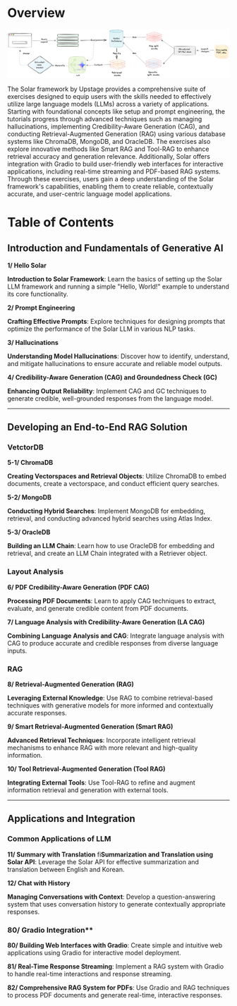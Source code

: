 # Overview

![Overview](./figures/overview.png)

The Solar framework by Upstage provides a comprehensive suite of exercises designed to equip users with the skills needed to effectively utilize large language models (LLMs) across a variety of applications. Starting with foundational concepts like setup and prompt engineering, the tutorials progress through advanced techniques such as managing hallucinations, implementing Credibility-Aware Generation (CAG), and conducting Retrieval-Augmented Generation (RAG) using various database systems like ChromaDB, MongoDB, and OracleDB. The exercises also explore innovative methods like Smart RAG and Tool-RAG to enhance retrieval accuracy and generation relevance. Additionally, Solar offers integration with Gradio to build user-friendly web interfaces for interactive applications, including real-time streaming and PDF-based RAG systems. Through these exercises, users gain a deep understanding of the Solar framework's capabilities, enabling them to create reliable, contextually accurate, and user-centric language model applications.

# Table of Contents

## Introduction and Fundamentals of Generative AI 

**1/ Hello Solar**

**Introduction to Solar Framework**: Learn the basics of setting up the Solar LLM framework and running a simple "Hello, World!" example to understand its core functionality.

**2/ Prompt Engineering**

**Crafting Effective Prompts**: Explore techniques for designing prompts that optimize the performance of the Solar LLM in various NLP tasks. 

**3/ Hallucinations**

**Understanding Model Hallucinations**: Discover how to identify, understand, and mitigate hallucinations to ensure accurate and reliable model outputs.

**4/ Credibility-Aware Generation (CAG) and Groundedness Check (GC)**

**Enhancing Output Reliability**: Implement CAG and GC techniques to generate credible, well-grounded responses from the language model.

----

## Developing an End-to-End RAG Solution 

### VetctorDB

**5-1/ ChromaDB**

**Creating Vectorspaces and Retrieval Objects**: Utilize ChromaDB to embed documents, create a vectorspace, and conduct efficient query searches.

**5-2/ MongoDB**

**Conducting Hybrid Searches**: Implement MongoDB for embedding, retrieval, and conducting advanced hybrid searches using Atlas Index.

**5-3/ OracleDB**

**Building an LLM Chain**: Learn how to use OracleDB for embedding and retrieval, and create an LLM Chain integrated with a Retriever object.

### Layout Analysis

**6/ PDF Credibility-Aware Generation (PDF CAG)**

**Processing PDF Documents**: Learn to apply CAG techniques to extract, evaluate, and generate credible content from PDF documents.

**7/ Language Analysis with Credibility-Aware Generation (LA CAG)**

**Combining Language Analysis and CAG**: Integrate language analysis with CAG to produce accurate and credible responses from diverse language inputs.

### RAG

**8/ Retrieval-Augmented Generation (RAG)**

**Leveraging External Knowledge**: Use RAG to combine retrieval-based techniques with generative models for more informed and contextually accurate responses.

**9/ Smart Retrieval-Augmented Generation (Smart RAG)**

**Advanced Retrieval Techniques**: Incorporate intelligent retrieval mechanisms to enhance RAG with more relevant and high-quality information.

**10/ Tool Retrieval-Augmented Generation (Tool RAG)**

**Integrating External Tools**: Use Tool-RAG to refine and augment information retrieval and generation with external tools.

----

## Applications and Integration

### Common Applications of LLM

**11/ Summary with Translation**
fi**Summarization and Translation using Solar API**: Leverage the Solar API for effective summarization and translation between English and Korean.

**12/ Chat with History**

**Managing Conversations with Context**: Develop a question-answering system that uses conversation history to generate contextually appropriate responses. 

### 80/ Gradio Integration**

**80/ Building Web Interfaces with Gradio**: Create simple and intuitive web applications using Gradio for interactive model deployment. 

**81/ Real-Time Response Streaming**: Implement a RAG system with Gradio to handle real-time interactions and response streaming. 

**82/ Comprehensive RAG System for PDFs**: Use Gradio and RAG techniques to process PDF documents and generate real-time, interactive responses.

